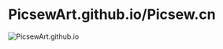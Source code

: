 # PicsewArt.github.io/Picsew.cn

![PicsewArt.github.io](./assets/images/icons/icons-holdcat/HoldCat-Liquid.svg)

